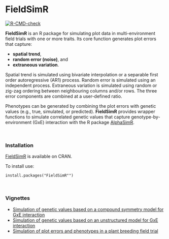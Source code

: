 # FieldSimR

<!-- badges: start -->

[![R-CMD-check](https://github.com/crWerner/fieldsimr/actions/workflows/R-CMD-check.yaml/badge.svg)](https://github.com/crWerner/fieldsimr/actions/workflows/R-CMD-check.yaml)

<!-- badges: end -->

**FieldSimR** is an R package for simulating plot data in multi-environment field trials with one or more traits. Its core function generates plot errors that capture:

-   **spatial trend**,
-   **random error (noise)**, and
-   **extraneous variation**.

Spatial trend is simulated using bivariate interpolation or a separable first order autoregressive (AR1) process. Random error is simulated using an independent process. Extraneous variation is simulated using random or zig-zag ordering between neighbouring columns and/or rows. The three error components are combined at a user-defined ratio.

Phenotypes can be generated by combining the plot errors with genetic values (e.g., true, simulated, or predicted). **FieldSimR** provides wrapper functions to simulate correlated genetic values that capture genotype-by-environment (GxE) interaction with the R package [AlphaSimR](https://CRAN.R-project.org/package=AlphaSimR).

<br/>

### Installation

[FieldSimR](https://cran.r-project.org/package=FieldSimR) is available on CRAN.

To install use:

```         
install.packages("FieldSimR"")
```

<br/>

### Vignettes

-   [Simulation of genetic values based on a compound symmetry model for GxE interaction](https://crwerner.github.io/fieldsimr/articles/compound_symmetry_GxE_demo.html)
-   [Simulation of genetic values based on an unstructured model for GxE interaction](https://crwerner.github.io/fieldsimr/articles/unstructured_GxE_demo.html)
-   [Simulation of plot errors and phenotypes in a plant breeding field trial](https://crwerner.github.io/fieldsimr/articles/spatial_variation_demo.html)
